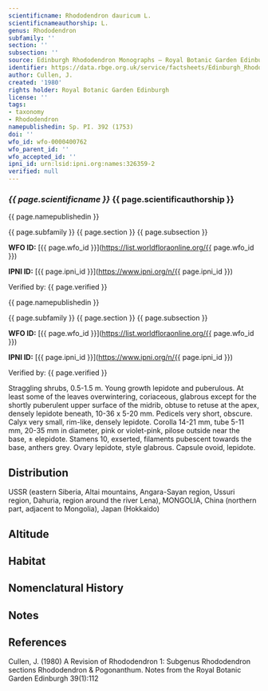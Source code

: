 ```yaml
---
scientificname: Rhododendron dauricum L.
scientificnameauthorship: L.
genus: Rhododendron
subfamily: ''
section: ''
subsection: ''
source: Edinburgh Rhododendron Monographs – Royal Botanic Garden Edinburgh
identifier: https://data.rbge.org.uk/service/factsheets/Edinburgh_Rhododendron_Monographs.xhtml
author: Cullen, J.
created: '1980'
rights holder: Royal Botanic Garden Edinburgh
license: ''
tags:
- taxonomy
- Rhododendron
namepublishedin: Sp. PI. 392 (1753)
doi: ''
wfo_id: wfo-0000400762
wfo_parent_id: ''
wfo_accepted_id: ''
ipni_id: urn:lsid:ipni.org:names:326359-2
verified: null
---
```

### _{{ page.scientificname }}_ {{ page.scientificauthorship }}
 {{ page.namepublishedin }}

{{ page.subfamily }} {{ page.section }} {{ page.subsection }}

**WFO ID:** [{{ page.wfo_id }}](https://list.worldfloraonline.org/{{ page.wfo_id }})

**IPNI ID:** [{{ page.ipni_id }}](https://www.ipni.org/n/{{ page.ipni_id }})

Verified by: {{ page.verified }}

 {{ page.namepublishedin }}

{{ page.subfamily }} {{ page.section }} {{ page.subsection }}

**WFO ID:** [{{ page.wfo_id }}](https://list.worldfloraonline.org/{{ page.wfo_id }})

**IPNI ID:** [{{ page.ipni_id }}](https://www.ipni.org/n/{{ page.ipni_id }})

Verified by: {{ page.verified }}



Straggling shrubs, 0.5-1.5 m. Young growth lepidote and puberulous. At least some of the leaves overwintering, coriaceous, glabrous except for the shortly puberulent upper surface of the midrib, obtuse to retuse at the apex, densely lepidote beneath, 10-36 x 5-20 mm. Pedicels very short, obscure. Calyx very small, rim-like, densely lepidote. Corolla 14-21 mm, tube 5-11 mm, 20-35 mm in diameter, pink or violet-pink, pilose outside near the base, ± elepidote. Stamens 10, exserted, filaments pubescent towards the base, anthers grey. Ovary lepidote, style glabrous. Capsule ovoid, lepidote.

## Distribution
USSR (eastern Siberia, Altai mountains, Angara-Sayan region, Ussuri region, Dahuria, region around the river Lena), MONGOLIA, China (northern part, adjacent to Mongolia), Japan (Hokkaido)

## Altitude


## Habitat


## Nomenclatural History

                       
## Notes


## References

Cullen, J. (1980) A Revision of Rhododendron 1: Subgenus Rhododendron sections Rhododendron & Pogonanthum. Notes from the Royal Botanic Garden Edinburgh 39(1):112
